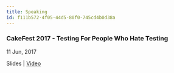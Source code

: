 ```yaml
---
title: Speaking
id: f111b572-4f05-44d5-80f0-745cd4b0d38a
---
```

### CakeFest 2017 - Testing For People Who Hate Testing
11 Jun, 2017

Slides | [Video](https://www.youtube.com/watch?v=ezHn1rPRlg0&t=2681s)